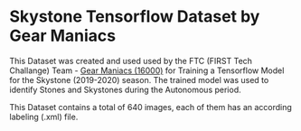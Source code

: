 # Skystone Tensorflow Dataset by Gear Maniacs
This Dataset was created and used used by the FTC (FIRST Tech Challange) Team - [Gear Maniacs (16000)](https://gearmaniacs.ro/) for Training a Tensorflow Model for the Skystone (2019-2020) season.
The trained model was used to identify Stones and Skystones during the Autonomous period.

This Dataset contains a total of 640 images, each of them has an according labeling (.xml) file.
